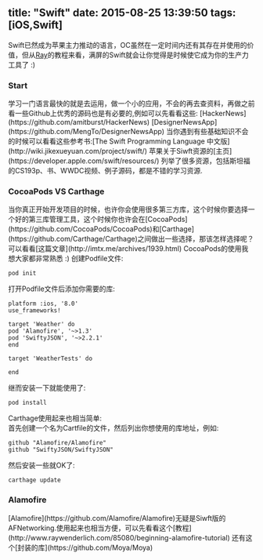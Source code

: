 title: "Swift"
date: 2015-08-25 13:39:50
tags: [iOS,Swift]
---


Swift已然成为苹果主力推动的语言，OC虽然在一定时间内还有其存在并使用的价值，但从[Ray](http://www.raywenderlich.com)的教程来看，满屏的Swift就会让你觉得是时候使它成为你的生产力工具了 :)  

<h3 id="1">Start</h3>
学习一门语言最快的就是去运用，做一个小的应用，不会的再去查资料，再做之前看一些Github上优秀的源码也是有必要的,例如可以先看看这些: [HackerNews](https://github.com/amitburst/HackerNews) [DesignerNewsApp](https://github.com/MengTo/DesignerNewsApp) 当你遇到有些基础知识不会的时候可以看看这些参考书:[The Swift Programming Language 中文版](http://wiki.jikexueyuan.com/project/swift/) 苹果关于Siwft资源的[主页](https://developer.apple.com/swift/resources/) 列举了很多资源，包括斯坦福的CS193p、书、WWDC视频、例子源码，都是不错的学习资源.  

<h3 id="2">CocoaPods VS Carthage</h3>
当你真正开始开发项目的时候，也许你会使用很多第三方库，这个时候你要选择一个好的第三库管理工具，这个时候你也许会在[CocoaPods](https://github.com/CocoaPods/CocoaPods)和[Carthage](https://github.com/Carthage/Carthage)之间做出一些选择，那该怎样选择呢？可以看看[这篇文章](http://imtx.me/archives/1939.html)  
CocoaPods的使用我想大家都非常熟悉 :)   
创建Podfile文件:  

```
pod init
```

打开Podfile文件后添加你需要的库:


```
platform :ios, '8.0'
use_frameworks!

target 'Weather' do
pod 'Alamofire', '~>1.3'
pod 'SwiftyJSON', '~>2.2.1'
end

target 'WeatherTests' do

end
```

继而安装一下就能使用了:  

```
pod install
```


Carthage使用起来也相当简单:  
首先创建一个名为Cartfile的文件，然后列出你想使用的库地址，例如:  

```
github "Alamofire/Alamofire"
github "SwiftyJSON/SwiftyJSON"
```

然后安装一些就OK了:  

```
carthage update
```

<h3 id="3">Alamofire</h3>
[Alamofire](https://github.com/Alamofire/Alamofire)无疑是Siwft版的AFNetworking.使用起来也相当方便，可以先看看这个[教程](http://www.raywenderlich.com/85080/beginning-alamofire-tutorial) 还有这个[封装的库](https://github.com/Moya/Moya)  